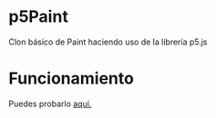 # p5Paint
Clon básico de Paint haciendo uso de la librería p5.js

# Funcionamiento
Puedes probarlo [aquí.](https://audepe.github.io/p5Paint/)